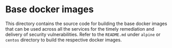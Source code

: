# Base docker images

This directory contains the source code for building the base docker images that can be used across all the services for the timely remediation and delivery of security vulnerabilities. Refer to the `README.md` under `alpine` or `centos` directory to build the respective docker images.
